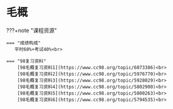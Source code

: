 # 毛概

???+note "课程资源"


    === "成绩构成"
       平时60%+考试40%<br>
       
    === "98复习资料"
    	[98毛概复习资料1](https://www.cc98.org/topic/6073386)<br>
    	[98毛概复习资料2](https://www.cc98.org/topic/5976770)<br>
    	[98毛概复习资料3](https://www.cc98.org/topic/5928029)<br>
    	[98毛概复习资料4](https://www.cc98.org/topic/5802900)<br>
    	[98毛概复习资料5](https://www.cc98.org/topic/5800263)<br>
    	[98毛概复习资料6](https://www.cc98.org/topic/5794535)<br>
    	
